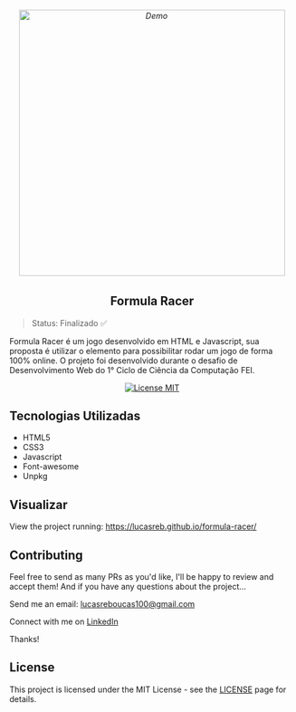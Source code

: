 <h6 align="center">
    <img src="https://user-images.githubusercontent.com/54152996/175781610-9820e2ab-ab62-49f2-8a90-15fe58fd0bee.png" alt="Demo" widht="550" height="470"/>
</h6>

<h2 align="center">
    Formula Racer
</h2>

> Status: Finalizado ✅

<p>Formula Racer é um jogo desenvolvido em HTML e Javascript, sua proposta é utilizar o elemento <canvas> para possibilitar rodar um jogo de forma 100% online. O projeto foi desenvolvido durante o desafio de Desenvolvimento Web do 1° Ciclo de Ciência da Computação FEI.</p>

<p align="center">
  <a href="https://opensource.org/licenses/MIT">
    <img src="https://img.shields.io/badge/License-MIT-blue.svg" alt="License MIT">
  </a>
</p>

## Tecnologias Utilizadas

* HTML5
* CSS3
* Javascript
* Font-awesome
* Unpkg

## Visualizar

View the project running: https://lucasreb.github.io/formula-racer/

## Contributing

Feel free to send as many PRs as you'd like, I'll be happy to review and accept them! And if you have any questions about the project...

Send me an email: lucasreboucas100@gmail.com

Connect with me on [LinkedIn](https://www.linkedin.com/in/lucas-reboucas-silva/)

Thanks!

## License

This project is licensed under the MIT License - see the [LICENSE](https://opensource.org/licenses/MIT) page for details.
